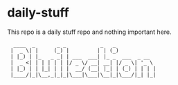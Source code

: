 # daily-stuff

This repo is a daily stuff repo and nothing important here.

```
  ____  _       _ _           _   _             
 |  _ \| |     (_) |         | | (_)            
 | |_) | |_   _ _| | ___  ___| |_ _  ___  _ __  
 |  _ <| | | | | | |/ _ \/ __| __| |/ _ \| '_ \ 
 | |_) | | |_| | | |  __/ (__| |_| | (_) | | | |
 |____/|_|\__,_|_|_|\___|\___|\__|_|\___/|_| |_|
```
